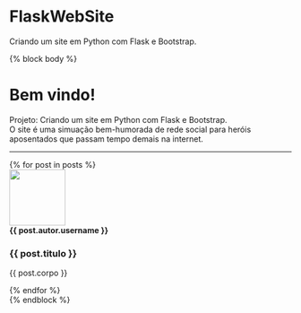 # FlaskWebSite
Criando um site em Python com Flask e Bootstrap.  
  
{% block body %}
    <div class="container mt-2">
        <h1>Bem vindo!</h1>
        <p>Projeto: Criando um site em
            <a style="text-decoration: none" href="https://www.python.org/">Python</a> com
            <a style="text-decoration: none" href="https://flask.palletsprojects.com/">Flask</a> e
            <a style="text-decoration: none" href="https://getbootstrap.com/">Bootstrap</a>.
            <br>
            O site é uma simuação bem-humorada de rede social para heróis aposentados que passam tempo demais na internet.
        </p>
        <hr>
    </div>
    <div class="container mt-2">
        {% for post in posts %}
        <div class="row mt-4 p-3 meupost">
            <div class="col col-2">
                <div class="image pe-2">
                    <img src="{{ url_for('static', filename='fotos_perfil/{}'.format(post.autor.foto_perfil)) }}" class="rounded" width="100" >
                </div>
                <strong>{{ post.autor.username }}</strong>
            </div>
            <div class="col col-10">
                <a style="text-decoration: none" href="{{ url_for('exibir_post', post_id=post.id) }}"><h3>{{ post.titulo }}</h3></a>
                <p> {{ post.corpo }}</p>
            </div>
        </div>
        {% endfor %}
    </div>
{% endblock %}
